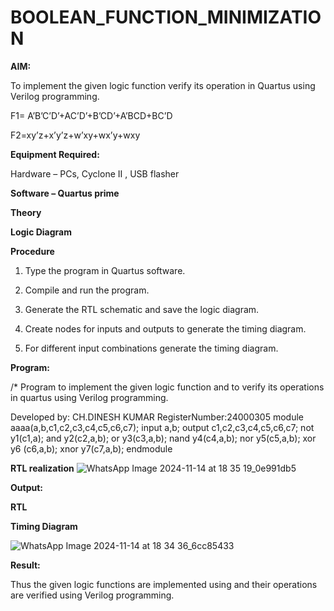 # BOOLEAN_FUNCTION_MINIMIZATION

**AIM:**

To implement the given logic function verify its operation in Quartus using Verilog programming.

F1= A’B’C’D’+AC’D’+B’CD’+A’BCD+BC’D 

F2=xy’z+x’y’z+w’xy+wx’y+wxy

**Equipment Required:**

Hardware – PCs, Cyclone II , USB flasher

**Software – Quartus prime**

**Theory**

**Logic Diagram**

**Procedure**

1.	Type the program in Quartus software.

2.	Compile and run the program.

3.	Generate the RTL schematic and save the logic diagram.

4.	Create nodes for inputs and outputs to generate the timing diagram.

5.	For different input combinations generate the timing diagram.


**Program:**

/* Program to implement the given logic function and to verify its operations in quartus using Verilog programming. 

Developed by: CH.DINESH KUMAR
RegisterNumber:24000305
module aaaa(a,b,c1,c2,c3,c4,c5,c6,c7);
input a,b;
output c1,c2,c3,c4,c5,c6,c7;
not y1(c1,a);
and y2(c2,a,b);
or y3(c3,a,b);
nand y4(c4,a,b);
nor y5(c5,a,b);
xor y6 (c6,a,b);
xnor y7(c7,a,b);
endmodule

**RTL realization**
![WhatsApp Image 2024-11-14 at 18 35 19_0e991db5](https://github.com/user-attachments/assets/4d246ee0-ef5d-411d-82d0-9f2db53b8207)


**Output:**

**RTL**

**Timing Diagram**

![WhatsApp Image 2024-11-14 at 18 34 36_6cc85433](https://github.com/user-attachments/assets/eb7f0e5a-82cf-4ea8-b0da-0ce50e185d3c)

**Result:**

Thus the given logic functions are implemented using and their operations are verified using Verilog programming.

